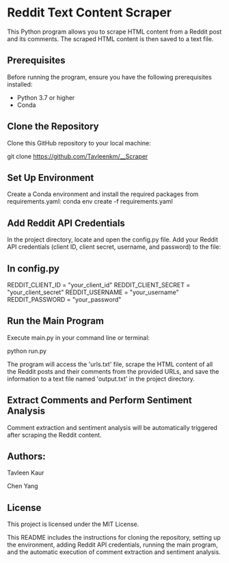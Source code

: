 # Reddit Text Content Scraper

This Python program allows you to scrape HTML content from a Reddit post and its comments. The scraped HTML content is then saved to a text file.

## Prerequisites

Before running the program, ensure you have the following prerequisites installed:

- Python 3.7 or higher
- Conda 

## Clone the Repository

Clone this GitHub repository to your local machine:

git clone https://github.com/Tavleenkm/__Scraper

## Set Up Environment
Create a Conda environment and install the required packages from requirements.yaml:
conda env create -f requirements.yaml

## Add Reddit API Credentials
In the project directory, locate and open the config.py file. Add your Reddit API credentials (client ID, client secret, username, and password) to the file:

## In config.py
REDDIT_CLIENT_ID = "your_client_id"
REDDIT_CLIENT_SECRET = "your_client_secret"
REDDIT_USERNAME = "your_username"
REDDIT_PASSWORD = "your_password"

## Run the Main Program
Execute main.py in your command line or terminal:

python run.py

The program will access the 'urls.txt' file, scrape the HTML content of all the Reddit posts and their comments from the provided URLs, and save the information to a text file named 'output.txt' in the project directory.

## Extract Comments and Perform Sentiment Analysis
Comment extraction and sentiment analysis will be automatically triggered after scraping the Reddit content.

## Authors:

Tavleen Kaur

Chen Yang

## License

This project is licensed under the MIT License.


This README includes the instructions for cloning the repository, setting up the environment, adding Reddit API credentials, running the main program, and the automatic execution of comment extraction and sentiment analysis. 
